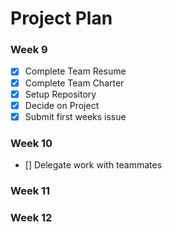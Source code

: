 # Project Plan

### Week 9
- [x] Complete Team Resume
- [x] Complete Team Charter
- [x] Setup Repository
- [x] Decide on Project
- [x] Submit first weeks issue

### Week 10
- [] Delegate work with teammates 

### Week 11

### Week 12